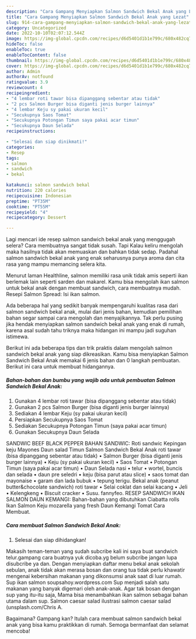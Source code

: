 ```yaml
---
description: "Cara Gampang Menyiapkan Salmon Sandwich Bekal Anak yang Lezat"
title: "Cara Gampang Menyiapkan Salmon Sandwich Bekal Anak yang Lezat"
slug: 914-cara-gampang-menyiapkan-salmon-sandwich-bekal-anak-yang-lezat
category: Uncategorized
date: 2022-10-10T02:07:12.544Z
image: https://img-global.cpcdn.com/recipes/d6d5401d1b1e799c/680x482cq70/salmon-sandwich-bekal-anak-foto-resep-utama.jpg
hideToc: false
enableToc: true
enableTocContent: false
thumbnail: https://img-global.cpcdn.com/recipes/d6d5401d1b1e799c/680x482cq70/salmon-sandwich-bekal-anak-foto-resep-utama.jpg
cover: https://img-global.cpcdn.com/recipes/d6d5401d1b1e799c/680x482cq70/salmon-sandwich-bekal-anak-foto-resep-utama.jpg
author: Admin
authorAv: notfound
ratingvalue: 3.9
reviewcount: 4
recipeingredient:
- "4 lembar roti tawar bisa dipanggang sebentar atau tidak"
- "2 pcs Salmon Burger bisa diganti jenis burger lainnya"
- "4 lembar Keju sy pakai ukuran kecil"
- "Secukupnya Saos Tomat"
- "Secukupnya Potongan Timun saya pakai acar timun"
- "Secukupnya Daun Selada"
recipeinstructions:

- "Selesai dan siap dinikmati!"
categories:
- Resep
tags:
- salmon
- sandwich
- bekal

katakunci: salmon sandwich bekal 
nutrition: 220 calories
recipecuisine: Indonesian
preptime: "PT35M"
cooktime: "PT55M"
recipeyield: "4"
recipecategory: Dessert

---
```



Lagi mencari ide resep salmon sandwich bekal anak yang menggugah selera? Cara membuatnya sangat tidak susah. Tapi Kalau keliru mengolah maka hasilnya tidak akan memuaskan dan bahkan tidak sedap. Padahal salmon sandwich bekal anak yang enak seharusnya punya aroma dan cita rasa yang mampu memancing selera kita.


Menurut laman Healthline, salmon memiliki rasa unik tidak amis seperti ikan berlemak lain seperti sarden dan makarel. Kamu bisa mengolah ikan salmon untuk bekal anak dengan membuat sandwich, cara membuatnya mudah. Resepi Salmon Spread: Isi ikan salmon.

Ada beberapa hal yang sedikit banyak mempengaruhi kualitas rasa dari salmon sandwich bekal anak, mulai dari jenis bahan, kemudian pemilihan bahan segar sampai cara mengolah dan menyajikannya. Tak perlu pusing jika hendak menyiapkan salmon sandwich bekal anak yang enak di rumah, karena asal sudah tahu triknya maka hidangan ini mampu jadi suguhan istimewa.


Berikut ini ada beberapa tips dan trik praktis dalam mengolah salmon sandwich bekal anak yang siap dikreasikan. Kamu bisa menyiapkan Salmon Sandwich Bekal Anak memakai 6 jenis bahan dan 0 langkah pembuatan. Berikut ini cara untuk membuat hidangannya.

<!--inarticleads1-->

##### Bahan-bahan dan bumbu yang wajib ada untuk pembuatan Salmon Sandwich Bekal Anak:

1. Gunakan 4 lembar roti tawar (bisa dipanggang sebentar atau tidak)
1. Gunakan 2 pcs Salmon Burger (bisa diganti jenis burger lainnya)
1. Sediakan 4 lembar Keju (sy pakai ukuran kecil)
1. Persiapkan Secukupnya Saos Tomat
1. Sediakan Secukupnya Potongan Timun (saya pakai acar timun)
1. Gunakan Secukupnya Daun Selada


SANDWIC BEEF BLACK PEPPER BAHAN SANDWIC: Roti sandwic Kepingan keju Mayones Daun salad Timun Salmon Sandwich Bekal Anak roti tawar (bisa dipanggang sebentar atau tidak) • Salmon Burger (bisa diganti jenis burger lainnya) • Keju (sy pakai ukuran kecil) • Saos Tomat • Potongan Timun (saya pakai acar timun) • Daun Selada nasi • telur • wortel, buncis dan selada • daun pre seledri • keju (bisa parut atau slice) • saos tomat dan mayonaise • garam dan lada bubuk • tepung terigu. Bekal anak (peanut butter&amp;chocolate sandwich) roti tawar • Selai coklat dan selai kacang • Jeli • Kelengkeng • Biscuit cracker • Susu. fannyfeo. RESEP SANDWICH IKAN SALMON DAUN KEMANGI: Bahan-bahan yang dibutuhkan Ciabatta rolls Ikan Salmon Keju mozarella yang fresh Daun Kemangi Tomat Cara Membuat. 

<!--inarticleads2-->

##### Cara membuat Salmon Sandwich Bekal Anak:


1. Selesai dan siap dihidangkan!

Makasih teman-teman yang sudah subcribe kali ini saya buat sandwich telur.gampang cara buatnya yuk dicoba.yg belum subcribe jangan lupa disubcribe ya dan. Dengan menyiapkan daftar menu bekal anak sekolah sebulan, anak tidak akan merasa bosan dan orang tua tidak perlu khawatir mengenai kebersihan makanan yang dikonsumsi anak saat di luar rumah. Sup ikan salmon soupsahoy.wordpress.com Sup menjadi salah satu makanan yang banyak digemari oleh anak-anak. Agar tak bosan dengan sup yang itu-itu saja, Mama bisa menambahkan ikan salmon sebagai bahan utama dalam sup. Salmon caesar salad ilustrasi salmon caesar salad (unsplash.com/Chris A. 

Bagaimana? Gampang kan? Itulah cara membuat salmon sandwich bekal anak yang bisa kamu praktikkan di rumah. Semoga bermanfaat dan selamat mencoba!
